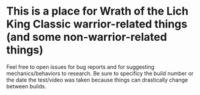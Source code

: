 # This is a place for Wrath of the Lich King Classic warrior-related things (and some non-warrior-related things)

Feel free to open issues for bug reports and for suggesting mechanics/behaviors to research. Be sure to specificy the build number or the date the test/video was taken because things can drastically change between builds.

